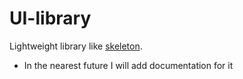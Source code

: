 # UI-library
Lightweight library like <a href="https://github.com/dhg/Skeleton" target="_blank">skeleton</a>.
* In the nearest future I will add documentation for it
